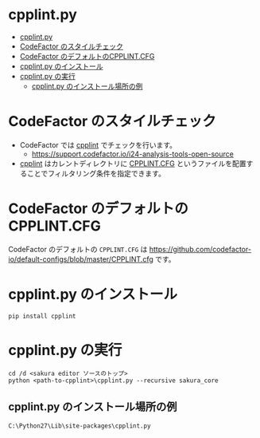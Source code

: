 # cpplint.py

<!-- TOC -->

- [cpplint.py](#cpplintpy)
- [CodeFactor のスタイルチェック](#codefactor-のスタイルチェック)
- [CodeFactor のデフォルトのCPPLINT.CFG](#codefactor-のデフォルトのcpplintcfg)
- [cpplint.py のインストール](#cpplintpy-のインストール)
- [cpplint.py の実行](#cpplintpy-の実行)
    - [cpplint.py のインストール場所の例](#cpplintpy-のインストール場所の例)

<!-- /TOC -->


# CodeFactor のスタイルチェック

- CodeFactor では [cpplint](https://pypi.org/project/cpplint/) でチェックを行います。
   - https://support.codefactor.io/i24-analysis-tools-open-source
- [cpplint](https://pypi.org/project/cpplint/) はカレントディレクトリに [CPPLINT.CFG](https://github.com/google/styleguide/blob/6271f3f473ceb3a7fef99388a3040903b1a145f1/cpplint/cpplint.py#L156-L197) というファイルを配置することでフィルタリング条件を指定できます。


# CodeFactor のデフォルトのCPPLINT.CFG

CodeFactor のデフォルトの `CPPLINT.CFG` は https://github.com/codefactor-io/default-configs/blob/master/CPPLINT.cfg です。

# cpplint.py のインストール

```
pip install cpplint
```


# cpplint.py の実行


```
cd /d <sakura editor ソースのトップ>
python <path-to-cpplint>\cpplint.py --recursive sakura_core
```

## cpplint.py のインストール場所の例

`C:\Python27\Lib\site-packages\cpplint.py`
